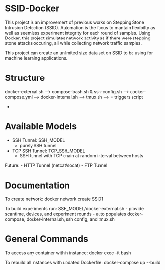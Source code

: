 # SSID-Docker

This project is an improvement of previous works on Stepping Stone Intrusion Detection (SSID). Automation is the focus to mantain flexibilty as well as seemless experiment integrity for each round of samples. Using Docker, this project simulates network activity as if there were stepping stone attacks occuring, all while collecting network traffic samples. 

This project can create an unlimited size data set on SSID to be using for machine learning applications.

# Structure
docker-external.sh --> compose-bash.sh & ssh-config.sh --> docker-compose.yml --> docker-internal.sh --> tmux.sh
--> = triggers script

* 

# Available Models

- SSH Tunnel: SSH_MODEL
    * purely SSH tunnel
- TCP SSH Tunnel: TCP_SSH_MODEL
    * SSH tunnel with TCP chain at random interval between hosts

Future:
    - HTTP Tunnel (netcat/socat)
    - FTP Tunnel


# Documentation

To create network:
    docker network create SSID1

To build experiments run: SSH_MODEL/docker-external.sh
    - provide scantime, devices, and experiment rounds
    - auto populates docker-compose, docker-internal.sh, ssh config, and tmux.sh


# General Commands

To access any container within instance:
    docker exec -it <container ID> bash

To rebuild all instances with updated Dockerfile: 
    docker-compose up --build

